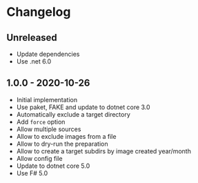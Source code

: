 # Changelog

<!-- There is always Unreleased section on the top. Subsections (Add, Changed, Fix, Removed) should be Add as needed. -->
## Unreleased
- Update dependencies
- Use .net 6.0

## 1.0.0 - 2020-10-26
- Initial implementation
- Use paket, FAKE and update to dotnet core 3.0
- Automatically exclude a target directory
- Add `force` option
- Allow multiple sources
- Allow to exclude images from a file
- Allow to dry-run the preparation
- Allow to create a target subdirs by image created year/month
- Allow config file
- Update to dotnet core 5.0
- Use F# 5.0
